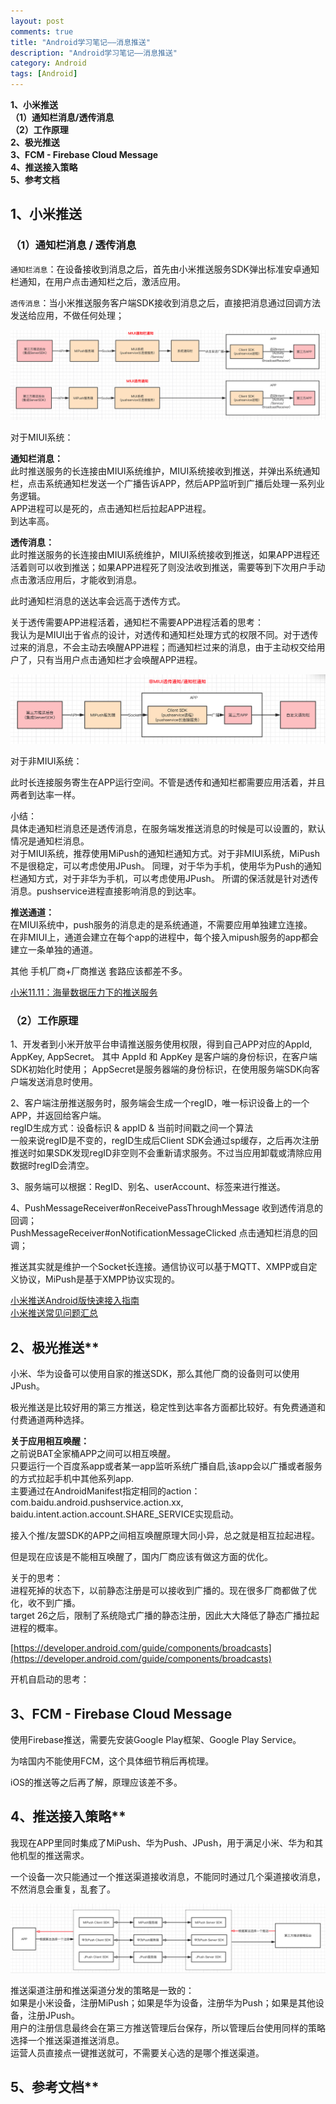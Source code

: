 ```yaml
---
layout: post
comments: true
title: "Android学习笔记——消息推送"
description: "Android学习笔记——消息推送"
category: Android
tags: [Android]
---
```


**1、小米推送**    
**（1）通知栏消息/透传消息**    
**（2）工作原理**    
**2、极光推送**    
**3、FCM - Firebase Cloud Message**    
**4、推送接入策略**    
**5、参考文档**	

<!--more-->

## 1、小米推送    

### （1）通知栏消息 / 透传消息    

`通知栏消息`：在设备接收到消息之后，首先由小米推送服务SDK弹出标准安卓通知栏通知，在用户点击通知栏之后，激活应用。

`透传消息`：当小米推送服务客户端SDK接收到消息之后，直接把消息通过回调方法发送给应用，不做任何处理；


![](/image/2018-07-28-push/miui-push.png)    

对于MIUI系统：			

**通知栏消息：**		
此时推送服务的长连接由MIUI系统维护，MIUI系统接收到推送，并弹出系统通知栏，点击系统通知栏发送一个广播告诉APP，然后APP监听到广播后处理一系列业务逻辑。	
APP进程可以是死的，点击通知栏后拉起APP进程。      
到达率高。

**透传消息：**	    
此时推送服务的长连接由MIUI系统维护，MIUI系统接收到推送，如果APP进程还活着则可以收到推送；如果APP进程死了则没法收到推送，需要等到下次用户手动点击激活应用后，才能收到消息。

此时通知栏消息的送达率会远高于透传方式。

关于透传需要APP进程活着，通知栏不需要APP进程活着的思考：    
我认为是MIUI出于省点的设计，对透传和通知栏处理方式的权限不同。对于透传过来的消息，不会主动去唤醒APP进程；而通知栏过来的消息，由于主动权交给用户了，只有当用户点击通知栏才会唤醒APP进程。


![](/image/2018-07-28-push/non-miui-push.png)    

对于非MIUI系统：		

此时长连接服务寄生在APP运行空间。不管是透传和通知栏都需要应用活着，并且两者到达率一样。


小结：    
具体走通知栏消息还是透传消息，在服务端发推送消息的时候是可以设置的，默认情况是通知栏消息。        
对于MIUI系统，推荐使用MiPush的通知栏通知方式。对于非MIUI系统，MiPush不是很稳定，可以考虑使用JPush。
同理，对于华为手机，使用华为Push的通知栏通知方式，对于非华为手机，可以考虑使用JPush。
所谓的保活就是针对透传消息。pushservice进程直接影响消息的到达率。

**推送通道：**        
在MIUI系统中，push服务的消息走的是系统通道，不需要应用单独建立连接。    
在非MIUI上，通道会建立在每个app的进程中，每个接入mipush服务的app都会建立一条单独的通道。    

其他 手机厂商+厂商推送 套路应该都差不多。

[小米11.11：海量数据压力下的推送服务](http://www.infoq.com/cn/news/2014/11/xiaomi-1111-pushservice)

### （2）工作原理    

1、开发者到小米开放平台申请推送服务使用权限，得到自己APP对应的AppId, AppKey, AppSecret。
其中 AppId 和 AppKey 是客户端的身份标识，在客户端SDK初始化时使用； AppSecret是服务器端的身份标识，在使用服务端SDK向客户端发送消息时使用。	

2、客户端注册推送服务时，服务端会生成一个regID，唯一标识设备上的一个APP，并返回给客户端。      
regID生成方式：设备标识 & appID & 当前时间戳之间一个算法      
一般来说regID是不变的，regID生成后Client SDK会通过sp缓存，之后再次注册推送时如果SDK发现regID非空则不会重新请求服务。不过当应用卸载或清除应用数据时regID会清空。

3、服务端可以根据：RegID、别名、userAccount、标签来进行推送。

4、PushMessageReceiver#onReceivePassThroughMessage 收到透传消息的回调；    
PushMessageReceiver#onNotificationMessageClicked 点击通知栏消息的回调；    

推送其实就是维护一个Socket长连接。通信协议可以基于MQTT、XMPP或自定义协议，MiPush是基于XMPP协议实现的。

[小米推送Android版快速接入指南](https://dev.mi.com/console/doc/detail?pId=100)        
[小米推送常见问题汇总](https://dev.mi.com/console/doc/detail?pId=1292)        	
## 2、极光推送**    

小米、华为设备可以使用自家的推送SDK，那么其他厂商的设备则可以使用JPush。

极光推送是比较好用的第三方推送，稳定性到达率各方面都比较好。有免费通道和付费通道两种选择。

**关于应用相互唤醒：**	    
之前说BAT全家桶APP之间可以相互唤醒。    
只要运行一个百度系app或者某一app监听系统广播自启,该app会以广播或者服务的方式拉起手机中其他系列app.    
主要通过在AndroidManifest指定相同的action：com.baidu.android.pushservice.action.xx, baidu.intent.action.account.SHARE_SERVICE实现启动。

接入个推/友盟SDK的APP之间相互唤醒原理大同小异，总之就是相互拉起进程。    

但是现在应该是不能相互唤醒了，国内厂商应该有做这方面的优化。     


关于<receiver/>的思考：	
进程死掉的状态下，以前静态注册<receiver/>是可以接收到广播的。现在很多厂商都做了优化，收不到广播。    
target 26之后，限制了系统隐式广播的静态注册，因此大大降低了静态广播拉起进程的概率。    

[https://developer.android.com/guide/components/broadcasts](https://developer.android.com/guide/components/broadcasts)

开机自启动的思考：


## 3、FCM - Firebase Cloud Message    

使用Firebase推送，需要先安装Google Play框架、Google Play Service。

为啥国内不能使用FCM，这个具体细节稍后再梳理。

iOS的推送等之后再了解，原理应该差不多。

## 4、推送接入策略**    

我现在APP里同时集成了MiPush、华为Push、JPush，用于满足小米、华为和其他机型的推送需求。

一个设备一次只能通过一个推送渠道接收消息，不能同时通过几个渠道接收消息，不然消息会重复，乱套了。

![](/image/2018-07-28-push/push-category.png)    

推送渠道注册和推送渠道分发的策略是一致的：	
如果是小米设备，注册MiPush；如果是华为设备，注册华为Push；如果是其他设备，注册JPush。        
用户的注册信息最终会在第三方推送管理后台保存，所以管理后台使用同样的策略选择一个推送渠道推送消息。    
运营人员直接点一键推送就可，不需要关心选的是哪个推送渠道。	

## 5、参考文档**	
